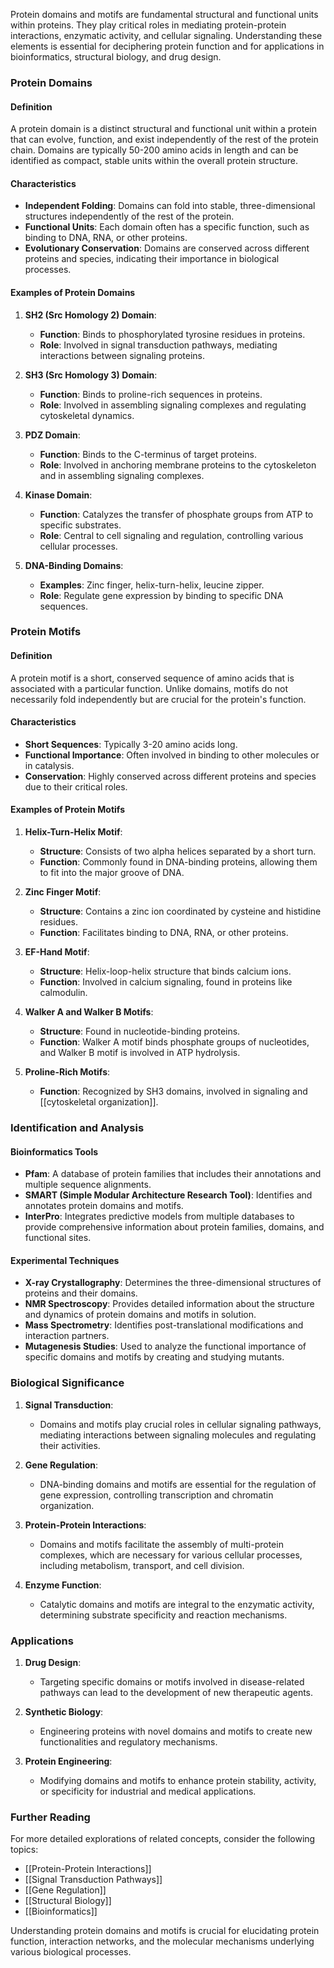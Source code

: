 Protein domains and motifs are fundamental structural and functional units within proteins. They play critical roles in mediating protein-protein interactions, enzymatic activity, and cellular signaling. Understanding these elements is essential for deciphering protein function and for applications in bioinformatics, structural biology, and drug design.

### Protein Domains

#### Definition
A protein domain is a distinct structural and functional unit within a protein that can evolve, function, and exist independently of the rest of the protein chain. Domains are typically 50-200 amino acids in length and can be identified as compact, stable units within the overall protein structure.

#### Characteristics
- **Independent Folding**: Domains can fold into stable, three-dimensional structures independently of the rest of the protein.
- **Functional Units**: Each domain often has a specific function, such as binding to DNA, RNA, or other proteins.
- **Evolutionary Conservation**: Domains are conserved across different proteins and species, indicating their importance in biological processes.

#### Examples of Protein Domains

1. **SH2 (Src Homology 2) Domain**:
   - **Function**: Binds to phosphorylated tyrosine residues in proteins.
   - **Role**: Involved in signal transduction pathways, mediating interactions between signaling proteins.

2. **SH3 (Src Homology 3) Domain**:
   - **Function**: Binds to proline-rich sequences in proteins.
   - **Role**: Involved in assembling signaling complexes and regulating cytoskeletal dynamics.

3. **PDZ Domain**:
   - **Function**: Binds to the C-terminus of target proteins.
   - **Role**: Involved in anchoring membrane proteins to the cytoskeleton and in assembling signaling complexes.

4. **Kinase Domain**:
   - **Function**: Catalyzes the transfer of phosphate groups from ATP to specific substrates.
   - **Role**: Central to cell signaling and regulation, controlling various cellular processes.

5. **DNA-Binding Domains**:
   - **Examples**: Zinc finger, helix-turn-helix, leucine zipper.
   - **Role**: Regulate gene expression by binding to specific DNA sequences.

### Protein Motifs

#### Definition
A protein motif is a short, conserved sequence of amino acids that is associated with a particular function. Unlike domains, motifs do not necessarily fold independently but are crucial for the protein's function.

#### Characteristics
- **Short Sequences**: Typically 3-20 amino acids long.
- **Functional Importance**: Often involved in binding to other molecules or in catalysis.
- **Conservation**: Highly conserved across different proteins and species due to their critical roles.

#### Examples of Protein Motifs

1. **Helix-Turn-Helix Motif**:
   - **Structure**: Consists of two alpha helices separated by a short turn.
   - **Function**: Commonly found in DNA-binding proteins, allowing them to fit into the major groove of DNA.

2. **Zinc Finger Motif**:
   - **Structure**: Contains a zinc ion coordinated by cysteine and histidine residues.
   - **Function**: Facilitates binding to DNA, RNA, or other proteins.

3. **EF-Hand Motif**:
   - **Structure**: Helix-loop-helix structure that binds calcium ions.
   - **Function**: Involved in calcium signaling, found in proteins like calmodulin.

4. **Walker A and Walker B Motifs**:
   - **Structure**: Found in nucleotide-binding proteins.
   - **Function**: Walker A motif binds phosphate groups of nucleotides, and Walker B motif is involved in ATP hydrolysis.

5. **Proline-Rich Motifs**:
   - **Function**: Recognized by SH3 domains, involved in signaling and [[cytoskeletal organization]].

### Identification and Analysis

#### Bioinformatics Tools
- **Pfam**: A database of protein families that includes their annotations and multiple sequence alignments.
- **SMART (Simple Modular Architecture Research Tool)**: Identifies and annotates protein domains and motifs.
- **InterPro**: Integrates predictive models from multiple databases to provide comprehensive information about protein families, domains, and functional sites.

#### Experimental Techniques
- **X-ray Crystallography**: Determines the three-dimensional structures of proteins and their domains.
- **NMR Spectroscopy**: Provides detailed information about the structure and dynamics of protein domains and motifs in solution.
- **Mass Spectrometry**: Identifies post-translational modifications and interaction partners.
- **Mutagenesis Studies**: Used to analyze the functional importance of specific domains and motifs by creating and studying mutants.

### Biological Significance

1. **Signal Transduction**:
   - Domains and motifs play crucial roles in cellular signaling pathways, mediating interactions between signaling molecules and regulating their activities.

2. **Gene Regulation**:
   - DNA-binding domains and motifs are essential for the regulation of gene expression, controlling transcription and chromatin organization.

3. **Protein-Protein Interactions**:
   - Domains and motifs facilitate the assembly of multi-protein complexes, which are necessary for various cellular processes, including metabolism, transport, and cell division.

4. **Enzyme Function**:
   - Catalytic domains and motifs are integral to the enzymatic activity, determining substrate specificity and reaction mechanisms.

### Applications

1. **Drug Design**:
   - Targeting specific domains or motifs involved in disease-related pathways can lead to the development of new therapeutic agents.

2. **Synthetic Biology**:
   - Engineering proteins with novel domains and motifs to create new functionalities and regulatory mechanisms.

3. **Protein Engineering**:
   - Modifying domains and motifs to enhance protein stability, activity, or specificity for industrial and medical applications.

### Further Reading

For more detailed explorations of related concepts, consider the following topics:
- [[Protein-Protein Interactions]]
- [[Signal Transduction Pathways]]
- [[Gene Regulation]]
- [[Structural Biology]]
- [[Bioinformatics]]

Understanding protein domains and motifs is crucial for elucidating protein function, interaction networks, and the molecular mechanisms underlying various biological processes.